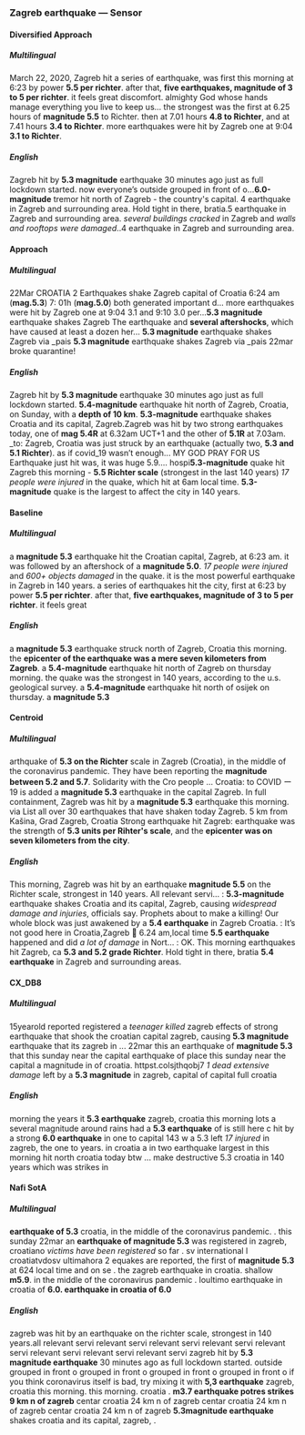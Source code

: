 ### Zagreb earthquake — Sensor


#### Diversified Approach

##### Multilingual

March 22, 2020, Zagreb hit a series of earthquake, was first this morning at 6:23 by power **5.5 per richter**. after that, **five earthquakes, magnitude of 3 to 5 per richter**. it feels great discomfort. almighty God whose hands manage everything you live to keep us...
the strongest was the first at 6.25 hours of **magnitude 5.5** to Richter. then at 7.01 hours **4.8 to Richter**, and at 7.41 hours **3.4 to Richter**. more earthquakes were hit by Zagreb one at 9:04 **3.1 to Richter**.

##### English

Zagreb hit by **5.3 magnitude** earthquake <unk>30 minutes ago just as full lockdown started. now everyone’s outside grouped in front of o...**6.0-magnitude** tremor hit north of Zagreb - the country's capital.
4 earthquake in Zagreb and surrounding area. Hold tight in there, bratia.5 earthquake in Zagreb and surrounding area. *several buildings cracked* in Zagreb and *walls and rooftops were damaged*..4 earthquake in Zagreb and surrounding area.


#### Approach

##### Multilingual

22Mar CROATIA 2 Earthquakes shake Zagreb capital of Croatia 6:24 am (**mag.5.3**) 7: 01h (**mag.5.0**) both generated important d... more earthquakes were hit by Zagreb one at 9:04 3.1 and 9:10 3.0 per...**5.3 magnitude** earthquake shakes Zagreb The earthquake and **several aftershocks**, which have caused at least a dozen her... **5.3 magnitude** earthquake shakes Zagreb via _pais **5.3 magnitude** earthquake shakes Zagreb via _pais 22mar broke quarantine!

##### English

Zagreb hit by **5.3 magnitude** earthquake <unk>30 minutes ago just as full lockdown started. **5.4-magnitude** earthquake hit north of Zagreb, Croatia, on Sunday, with a **depth of 10 km**. **5.3-magnitude** earthquake shakes Croatia and its capital, Zagreb.Zagreb was hit by two strong earthquakes today, one of **mag 5.4R** at 6.32am UCT+1 and the other of **5.1R** at 7.03am. _to: Zagreb, Croatia was just struck by an earthquake (actually two, **5.3 and 5.1 Richter**). as if covid_19 wasn’t enough... MY GOD PRAY FOR US Earthquake just hit was, it was huge 5.9.... hospi**5.3-magnitude** quake hit Zagreb this morning - **5.5 Richter scale** (strongest in the last 140 years) *17 people were injured* in the quake, which hit at 6am local time. **5.3-magnitude** quake is the largest to affect the city in 140 years.


#### Baseline

##### Multilingual

a **magnitude 5.3** earthquake hit the Croatian capital, Zagreb, at 6:23 am. it was followed by an aftershock of a **magnitude 5.0**. *17 people were injured* and *600+ objects damaged* in the quake. it is the most powerful earthquake in Zagreb in 140 years. a series of earthquakes hit the city, first at 6:23 by power **5.5 per richter**. after that, **five earthquakes, magnitude of 3 to 5 per richter**. it feels great

##### English

a **magnitude 5.3** earthquake struck north of Zagreb, Croatia this morning. the **epicenter of the earthquake was a mere seven kilometers from Zagreb**. a **5.4-magnitude** earthquake hit north of Zagreb on thursday morning. the quake was the strongest in 140 years, according to the u.s. geological survey. a **5.4-magnitude** earthquake hit north of osijek on thursday. a **magnitude 5.3**


#### Centroid

##### Multilingual

arthquake of **5.3 on the Richter** scale in Zagreb (Croatia), in the middle of the coronavirus pandemic.
They have been reporting the **magnitude between 5.2 and 5.7**.
Solidarity with the Cro people ...  Croatia: to COVID ー 19 is added a **magnitude 5.3** earthquake in the capital Zagreb.
In full containment, Zagreb was hit by a **magnitude 5.3** earthquake this morning.
via  List all over 30 earthquakes that have shaken today Zagreb.
5 km from Kašina, Grad Zagreb, Croatia   Strong earthquake hit Zagreb: earthquake was the strength of **5.3 units per Rihter's scale**, and the **epicenter was on seven kilometers from the city**.

##### English

This morning, Zagreb was hit by an earthquake **magnitude 5.5** on the Richter scale, strongest in 140 years.
All relevant servi…  : **5.3-magnitude** earthquake shakes Croatia and its capital, Zagreb, causing *widespread damage and injuries*, officials say.
Prophets about to make a killing!
Our whole block was just awakened by a **5.4 earthquake** in Zagreb Croatia.
:  It’s not good here in Croatia,Zagreb 🙁 6.24 am,local time **5.5 earthquake** happened and did *a lot of damage* in Nort…  : OK.
This morning earthquakes hit Zagreb, ca **5.3 and 5.2 grade Richter**.
Hold tight in there, bratia **5.4 earthquake** in Zagreb and surrounding areas.


#### CX\_DB8

##### Multilingual

15yearold reported registered a *teenager killed* zagreb effects of strong earthquake that shook the croatian capital zagreb, causing **5.3 magnitude** earthquake that its zagreb in ... 22mar this an earthquake of **magnitude 5.3** that this sunday near the capital earthquake of place this sunday near the capital a magnitude in of croatia. httpst.colsjthqobj7 *1 dead* *extensive damage* left by a **5.3 magnitude** in zagreb, capital of capital full croatia

##### English

morning the years it **5.3 earthquake** zagreb, croatia this morning lots a several magnitude around rains had a **5.3 earthquake** of is still here c hit by a strong **6.0 earthquake** in one to capital 143 w a 5.3 left *17 injured* in zagreb, the one to years. in croatia a in two earthquake largest in this morning hit north croatia today btw ... make destructive 5.3 croatia in 140 years which was strikes in


#### Nafi SotA

##### Multilingual

**earthquake of 5.3** croatia, in the middle of the coronavirus pandemic. .
this sunday 22mar an **earthquake of magnitude 5.3** was registered in zagreb, croatiano *victims have been registered* so far .
sv international l croatiatvdosv ultimahora 2 equakes are reported, the first of **magnitude 5.3** at 624 local time and on se .
the zagreb earthquake in croatia. shallow **m5.9**. in the middle of the coronavirus pandemic .
loultimo earthquake in croatia of **6.0. earthquake in croatia of 6.0**

##### English

zagreb was hit by an earthquake on the richter scale, strongest in 140 years.all relevant servi relevant servi relevant servi relevant servi relevant servi relevant servi relevant servi relevant servi
zagreb hit by **5.3 magnitude earthquake** 30 minutes ago as full lockdown started. outside grouped in front o grouped in front o grouped in front o grouped in front o
if you think coronavirus itself is bad, try mixing it with **5,3 earthquake** zagreb, croatia this morning. this morning. croatia .
**m3.7 earthquake potres strikes 9 km n of zagreb** centar croatia 24 km n of zagreb centar croatia 24 km n of zagreb centar croatia 24 km n of zagreb
**5.3magnitude earthquake** shakes croatia and its capital, zagreb, .
